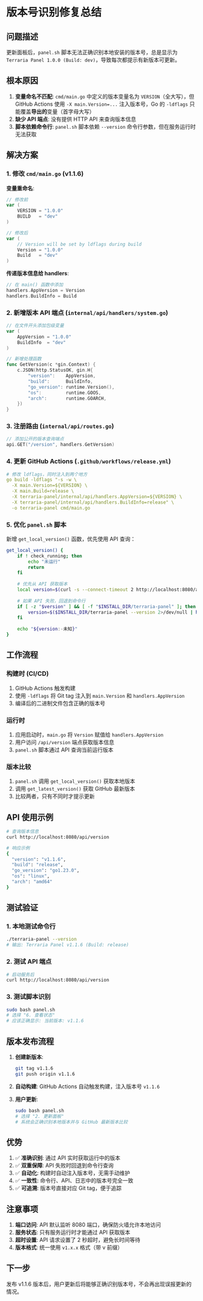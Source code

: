# 版本号识别修复总结

## 问题描述
更新面板后，`panel.sh` 脚本无法正确识别本地安装的版本号，总是显示为 `Terraria Panel 1.0.0 (Build: dev)`，导致每次都提示有新版本可更新。

## 根本原因
1. **变量命名不匹配**: `cmd/main.go` 中定义的版本变量名为 `VERSION`（全大写），但 GitHub Actions 使用 `-X main.Version=...` 注入版本号，Go 的 `-ldflags` 只能覆盖**导出的**变量（首字母大写）
2. **缺少 API 端点**: 没有提供 HTTP API 来查询版本信息
3. **脚本依赖命令行**: `panel.sh` 脚本依赖 `--version` 命令行参数，但在服务运行时无法获取

## 解决方案

### 1. 修改 `cmd/main.go` (v1.1.6)
**变量重命名**:
```go
// 修改前
var (
    VERSION = "1.0.0"
    BUILD   = "dev"
)

// 修改后
var (
    // Version will be set by ldflags during build
    Version = "1.0.0"
    Build   = "dev"
)
```

**传递版本信息给 handlers**:
```go
// 在 main() 函数中添加
handlers.AppVersion = Version
handlers.BuildInfo = Build
```

### 2. 新增版本 API 端点 (`internal/api/handlers/system.go`)
```go
// 在文件开头添加包级变量
var (
    AppVersion = "1.0.0"
    BuildInfo  = "dev"
)

// 新增处理函数
func GetVersion(c *gin.Context) {
    c.JSON(http.StatusOK, gin.H{
        "version":    AppVersion,
        "build":      BuildInfo,
        "go_version": runtime.Version(),
        "os":         runtime.GOOS,
        "arch":       runtime.GOARCH,
    })
}
```

### 3. 注册路由 (`internal/api/routes.go`)
```go
// 添加公开的版本查询端点
api.GET("/version", handlers.GetVersion)
```

### 4. 更新 GitHub Actions (`.github/workflows/release.yml`)
```yaml
# 修改 ldflags，同时注入到两个地方
go build -ldflags "-s -w \
  -X main.Version=${VERSION} \
  -X main.Build=release \
  -X terraria-panel/internal/api/handlers.AppVersion=${VERSION} \
  -X terraria-panel/internal/api/handlers.BuildInfo=release" \
  -o terraria-panel cmd/main.go
```

### 5. 优化 `panel.sh` 脚本
新增 `get_local_version()` 函数，优先使用 API 查询：
```bash
get_local_version() {
    if ! check_running; then
        echo "未运行"
        return
    fi
    
    # 优先从 API 获取版本
    local version=$(curl -s --connect-timeout 2 http://localhost:8080/api/version 2>/dev/null | grep -o '"version":"[^"]*"' | cut -d'"' -f4)
    
    # 如果 API 失败，回退到命令行
    if [ -z "$version" ] && [ -f "$INSTALL_DIR/terraria-panel" ]; then
        version=$($INSTALL_DIR/terraria-panel --version 2>/dev/null | head -1 || echo "未知")
    fi
    
    echo "${version:-未知}"
}
```

## 工作流程

### 构建时 (CI/CD)
1. GitHub Actions 触发构建
2. 使用 `-ldflags` 将 Git tag 注入到 `main.Version` 和 `handlers.AppVersion`
3. 编译后的二进制文件包含正确的版本号

### 运行时
1. 应用启动时，`main.go` 将 `Version` 赋值给 `handlers.AppVersion`
2. 用户访问 `/api/version` 端点获取版本信息
3. `panel.sh` 脚本通过 API 查询当前运行版本

### 版本比较
1. `panel.sh` 调用 `get_local_version()` 获取本地版本
2. 调用 `get_latest_version()` 获取 GitHub 最新版本
3. 比较两者，只有不同时才提示更新

## API 使用示例

```bash
# 查询版本信息
curl http://localhost:8080/api/version

# 响应示例
{
  "version": "v1.1.6",
  "build": "release",
  "go_version": "go1.23.0",
  "os": "linux",
  "arch": "amd64"
}
```

## 测试验证

### 1. 本地测试命令行
```bash
./terraria-panel --version
# 输出: Terraria Panel v1.1.6 (Build: release)
```

### 2. 测试 API 端点
```bash
# 启动服务后
curl http://localhost:8080/api/version
```

### 3. 测试脚本识别
```bash
sudo bash panel.sh
# 选择 "6. 查看状态"
# 应该正确显示: 当前版本: v1.1.6
```

## 版本发布流程

1. **创建新版本**:
   ```bash
   git tag v1.1.6
   git push origin v1.1.6
   ```

2. **自动构建**: GitHub Actions 自动触发构建，注入版本号 `v1.1.6`

3. **用户更新**: 
   ```bash
   sudo bash panel.sh
   # 选择 "2. 更新面板"
   # 系统会正确识别本地版本并与 GitHub 最新版本比较
   ```

## 优势

1. ✅ **准确识别**: 通过 API 实时获取运行中的版本
2. ✅ **双重保障**: API 失败时回退到命令行查询
3. ✅ **自动化**: 构建时自动注入版本号，无需手动维护
4. ✅ **一致性**: 命令行、API、日志中的版本号完全一致
5. ✅ **可追溯**: 版本号直接对应 Git tag，便于追踪

## 注意事项

1. **端口访问**: API 默认监听 8080 端口，确保防火墙允许本地访问
2. **服务状态**: 只有服务运行时才能通过 API 获取版本
3. **超时设置**: API 请求设置了 2 秒超时，避免长时间等待
4. **版本格式**: 统一使用 `v1.x.x` 格式（带 v 前缀）

## 下一步

发布 v1.1.6 版本后，用户更新后将能够正确识别版本号，不会再出现误报更新的情况。